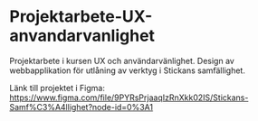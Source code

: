 # Projektarbete-UX-anvandarvanlighet
Projektarbete i kursen UX och användarvänlighet. Design av webbapplikation för utlåning av verktyg i Stickans samfällighet.

Länk till projektet i Figma: https://www.figma.com/file/9PYRsPrjaaqIzRnXkk02IS/Stickans-Samf%C3%A4llighet?node-id=0%3A1
